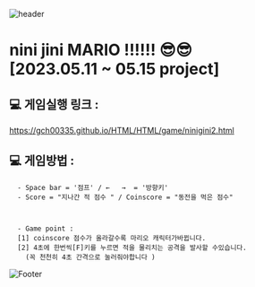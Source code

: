  ![header](https://capsule-render.vercel.app/api?type=waving&color=auto&height=200&section&text=NiniJini-GitHub&animation=fadeIn)
 
 
 <h1> nini jini MARIO !!!!!! 😎😎 <br> [2023.05.11 ~ 05.15 project]</br></h1>



## 💻 게임실행 링크 : 
https://gch00335.github.io/HTML/HTML/game/ninigini2.html

## 💻 게임방법 :

      - Space bar = '점프' / ←   →  = '방향키'
      - Score = "지나간 적 점수 " / Coinscore = "동전을 먹은 점수"
  


      - Game point :
      [1] coinscore 점수가 올라갈수록 마리오 캐릭터가바뀝니다.
      [2] 4초에 한번씩[F]키를 누르면 적을 물리치는 공격을 발사할 수있습니다.
        (꼭 천천히 4초 간격으로 눌러줘야합니다 ) 
    



 ![Footer](https://capsule-render.vercel.app/api?type=waving&color=auto&height=200&section=footer)
